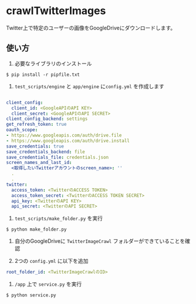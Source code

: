 # crawlTwitterImages
Twitter上で特定のユーザーの画像をGoogleDriveにダウンロードします。

## 使い方
1. 必要なライブラリのインストール
```
$ pip install -r pipfile.txt
```

1. `test_scripts/engine` と `app/engine` に`config.yml` を作成します
```config.yml

client_config:
  client_id: <GoogleAPIのAPI KEY>
  client_secret: <GoogleAPIのAPI SECRET>
client_config_backend: settings
get_refresh_token: true
oauth_scope:
- https://www.googleapis.com/auth/drive.file
- https://www.googleapis.com/auth/drive.install
save_credentials: true
save_credentials_backend: file
save_credentials_file: credentials.json
screen_names_and_last_id:
  <取得したいTwitterアカウントのscreen_name>: ''
  .
  .
twitter:
  access_token: <TwitterのACCESS TOKEN>
  access_token_secret: <TwitterのACCESS TOKEN SECRET>
  api_key: <TwitterのAPI KEY>
  api_secret: <TwitterのAPI SECRET>
```
1. `test_scripts/make_folder.py` を実行
```
$ python make_folder.py
```

1. 自分のGoogleDriveに `TwitterImageCrawl` フォルダーができていることを確認

1. 2つの `config.yml` に以下を追加
```config.yml
root_folder_id: <TwitterImageCrawlのID>
```

1. `/app` 上で `service.py` を実行
```
$ python service.py
```

